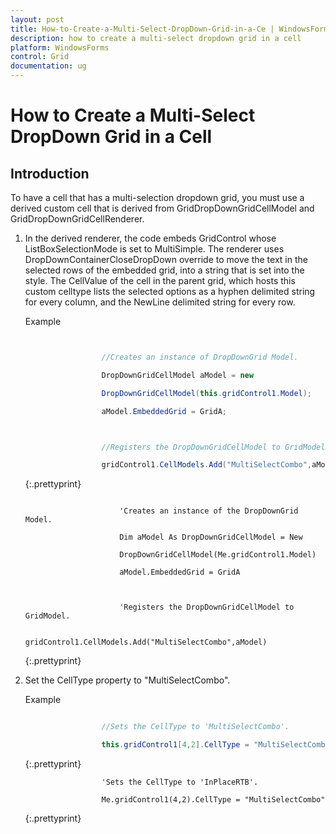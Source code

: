 ```yaml
---
layout: post
title: How-to-Create-a-Multi-Select-DropDown-Grid-in-a-Ce | WindowsForms | Syncfusion
description: how to create a multi-select dropdown grid in a cell
platform: WindowsForms
control: Grid
documentation: ug
---
```


# How to Create a Multi-Select DropDown Grid in a Cell

## Introduction

To have a cell that has a multi-selection dropdown grid, you must use a derived custom cell that is derived from GridDropDownGridCellModel and GridDropDownGridCellRenderer. 

1. In the derived renderer, the code embeds GridControl whose ListBoxSelectionMode is set to MultiSimple. The renderer uses DropDownContainerCloseDropDown override to move the text in the selected rows of the embedded grid, into a string that is set into the style. The CellValue of the cell in the parent grid, which hosts this custom celltype lists the selected options as a hyphen delimited string for every column, and the NewLine delimited string for every row.



   Example


   ~~~ cs


					//Creates an instance of DropDownGrid Model.

					DropDownGridCellModel aModel = new 

					DropDownGridCellModel(this.gridControl1.Model);

					aModel.EmbeddedGrid = GridA;



					//Registers the DropDownGridCellModel to GridModel.

					gridControl1.CellModels.Add("MultiSelectCombo",aModel);


   ~~~
   {:.prettyprint}


   ~~~ vbnet

						'Creates an instance of the DropDownGrid Model.

						Dim aModel As DropDownGridCellModel = New 

						DropDownGridCellModel(Me.gridControl1.Model)

						aModel.EmbeddedGrid = GridA



						'Registers the DropDownGridCellModel to GridModel.

						gridControl1.CellModels.Add("MultiSelectCombo",aModel)
   ~~~
   {:.prettyprint}


2. Set the CellType property to "MultiSelectCombo".

   Example



   ~~~ cs

					//Sets the CellType to 'MultiSelectCombo'.

					this.gridControl1[4,2].CellType = "MultiSelectCombo";

   ~~~
   {:.prettyprint}



   ~~~ vbnet
					'Sets the CellType to 'InPlaceRTB'.

					Me.gridControl1(4,2).CellType = "MultiSelectCombo"

   ~~~
   {:.prettyprint}

